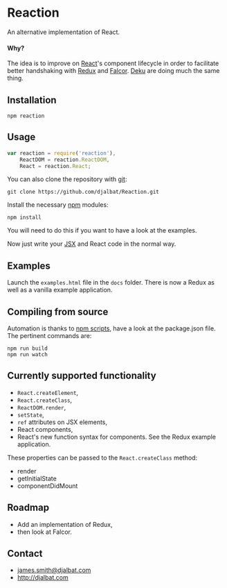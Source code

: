 # Reaction

An alternative implementation of React.

#### Why?

The idea is to improve on [React](https://facebook.github.io/react/)'s component lifecycle in order to facilitate better handshaking with [Redux](http://redux.js.org/) and [Falcor](http://netflix.github.io/falcor/). [Deku](https://github.com/dekujs/deku) are doing much the same thing.

## Installation

    npm reaction

## Usage

```js
var reaction = require('reaction'),
    ReactDOM = reaction.ReactDOM,
    React = reaction.React;
```

You can also clone the repository with [git](https://git-scm.com/):

    git clone https://github.com/djalbat/Reaction.git

Install the necessary [npm](https://www.npmjs.com/) modules:

    npm install

You will need to do this if you want to have a look at the examples.

Now just write your [JSX](https://facebook.github.io/react/docs/jsx-in-depth.html) and React code in the normal way.

## Examples

Launch the `examples.html` file in the `docs` folder. There is now a Redux as well as a vanilla example application.

## Compiling from source

Automation is thanks to [npm scripts](https://docs.npmjs.com/misc/scripts), have a look at the package.json file. The pertinent commands are:

    npm run build
    npm run watch

## Currently supported functionality

- `React.createElement`,
- `React.createClass`,
- `ReactDOM.render`,
- `setState`,
- `ref` attributes on JSX elements,
- React components,
- React's new function syntax for components. See the Redux example application.

These properties can be passed to the `React.createClass` method:

- render
- getInitialState
- componentDidMount

## Roadmap

- Add an implementation of Redux,
- then look at Falcor.

## Contact

- james.smith@djalbat.com
- http://djalbat.com
